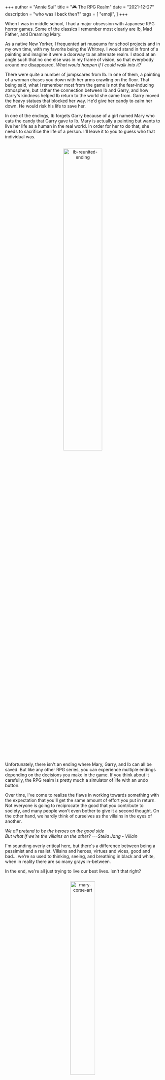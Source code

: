 +++
author = "Annie Sui"
title = "🎮 The RPG Realm"
date = "2021-12-27"
description = "who was I back then?"
tags = [
    "emoji",
]
+++

When I was in middle school, I had a major obsession with Japanese RPG horror games. Some of the classics I remember most clearly are Ib, Mad Father, and Dreaming Mary.

As a native New Yorker, I frequented art museums for school projects and in my own time, with my favorite being the Whitney. I would stand in front of a painting and imagine it were a doorway to an alternate realm. I stood at an angle such that no one else was in my frame of vision, so that everybody around me disappeared. <i> What would happen if I could walk into it? </i> 

There were quite a number of jumpscares from Ib. In one of them, a painting of a woman chases you down with her arms crawling on the floor. That being said, what I remember most from the game is not the fear-inducing atmosphere, but rather the connection between Ib and Garry, and how Garry's kindness helped Ib return to the world she came from. Garry moved the heavy statues that blocked her way. He'd give her candy to calm her down. He would risk his life to save her. 

In one of the endings, Ib forgets Garry because of a girl named Mary who eats the candy that Garry gave to Ib. Mary is actually a painting but wants to live her life as a human in the real world. In order for her to do that, she needs to sacrifice the life of a person. I'll leave it to you to guess who that individual was.


<div id="ib-reunited-section" style="text-align: center; margin-top: 30px; margin-bottom: 30px">
	<p><img src="/ib-reunited-ending.png" alt="ib-reunited-ending" width="50%"/></p>
</div>
Unfortunately, there isn't an ending where Mary, Garry, and Ib can all be saved. But like any other RPG series, you can experience multiple endings depending on the decisions you make in the game. If you think about it carefully, the RPG realm is pretty much a simulator of life with an undo button.

Over time, I've come to realize the flaws in working towards something with the expectation that you'll get the same amount of effort you put in return. Not everyone is going to reciprocate the good that you contribute to society, and many people won't even bother to give it a second thought. On the other hand, we hardly think of ourselves as the villains in the eyes of another. 

<i> We all pretend to be the heroes on the good side <br> 
	But what if we're the villains on the other? ---Stella Jang - Villain
</i>


I'm sounding overly critical here, but there's a difference between being a pessimist and a realist. Villains and heroes, virtues and vices, good and bad... we're so used to thinking, seeing, and breathing in black and white, when in reality there are so many grays in-between. 

In the end, we're all just trying to live our best lives. Isn't that right?

<div id="mary-corse-section" style="text-align: center; margin-top: 25px; margin-bottom: 20px">
	<p><img src="/mary-corse.jpg" alt="mary-corse-art" width="40%"/></p>
</div>

<i> The one I chased and grasped was the cruel binary system. <br>
	I want to be fascinated by the place where dreams continue---the world. <br>
	I was drowning, deeper than the sea.
</i>

---sasakure.UK - Little Cry of the Abyss (feat. Toki Asako)

<br>
🎵 Songs I listened to while writing this:

Porter Robinson - Something Comforting <br>
JVNA LIVE - Dimensions